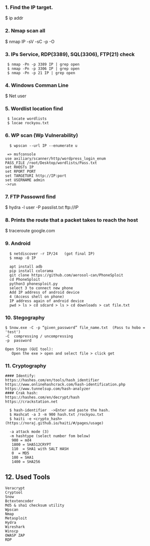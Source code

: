### 1. Find the IP target.
  $ ip addr
  
### 2. Nmap scan all
  $ nmap IP -sV -sC -p -O
  
### 3. IPs Service, RDP(3389), SQL(3306), FTP(21) check
 ```
  $ nmap -Pn -p 3389 IP | grep open
  $ nmap -Pn -p 3306 IP | grep open
  $ nmap -Pn -p 21 IP | grep open
  ```
### 4. Windows Comman Line
  $ Net user

### 5. Wordlist location find
 ```
  $ locate wordlists
  $ locae rockyou.txt
```
### 6. WP scan (Wp Vulnerability)
```
  $ wpscan --url IP --enumerate u
 
 => msfconsole 
use axiliary/scanner/http/wordpress_login_enum
PASS_FILE /root/Desktop/wordlists/Pass.txt
set RHOSTs IP
set RPORT PORT
set TARGETURI http://IP:port
set USERNAME admin
->run
```
### 7. FTP Passowrd find
  $ hydra -l user -P passlist.txt ftp://IP

### 8. Prints the route that a packet takes to reach the host
  $ traceroute google.com

### 9. Android
```
  $ netdiscover -r IP/24   (got final IP)
  $ nmap -O IP
  
  apt install adb
  pip install colorama
  git clone https://github.com/aerosol-can/PhoneSploit
  cd PhoneSploit
  python3 phonesploit.py
  select 3 to connect new phone
  Add IP address of android device
  4 (Access shell on phone)
  IP address again of android device
  pwd > ls > cd sdcard > ls > cd downloads > cat file.txt
```
### 10. Stegography
  ```
  $ Snow.exe -C -p “given_password” file_name.txt  (Pass tu hobo = 'test')
  -C  compressing / uncompressing
  -p  password

  Open Stego (GUI tool):
     Open the exe > open and select file > click get
 ```
### 11. Cryptography
```
#### Identify:
https://hashes.com/en/tools/hash_identifier
https://www.onlinehashcrack.com/hash-identification.php
https://www.tunnelsup.com/hash-analyzer
#### Crak hash:
https://hashes.com/en/decrypt/hash
https://crackstation.net

  $ hash-identifier  ->Enter and paste the hash.
  $ Hashcat -a 3 -m 900 hash.txt /rockyou.txt
  $ haiti -e <crypto_hash>    (https://noraj.github.io/haiti/#/pages/usage)
  
  -a attack mode (3)
  -m hashtype (select number fom below)
   900 = md4
   1800 = SHA512CRYPT
   110  = SHA1 with SALT HASH
   0  = MD5
   100 = SHA1
   1400 = SHA256
  ``` 
## 12. Used Tools
```
Veracrypt
Cryptool
Snow
Bctextencoder
Md5 & sha1 checksum utility
Wpscan
Nmap
Metasploit
Hydra
Wireshark
Winscp
OWASP ZAP  
RDP
```

